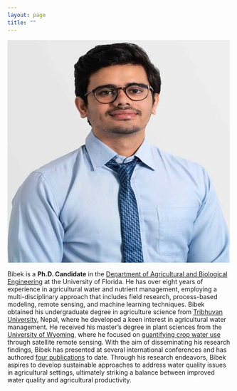 ```yaml
---
layout: page
title: ""
---
```

![Bibek](https://github.com/bibek365/bibek365.github.io/blob/8666c8631b7c336ee1b47ed6c795c0a622fdd16a/image1.jpeg)

Bibek is a **Ph.D. Candidate** in the [Department of Agricultural and Biological Engineering](https://abe.ufl.edu/) at the University of Florida.
He has over eight years of experience in agricultural water and nutrient management, employing a multi-disciplinary approach that includes field research, 
process-based modeling, remote sensing, and machine learning techniques. Bibek obtained his undergraduate degree in agriculture science from [Tribhuvan University](https://tu.edu.np/),
Nepal, where he developed a keen interest in agricultural water management. He received his master’s degree in plant sciences from the [University of Wyoming](https://www.uwyo.edu/),
where he focused on [quantifying crop water use](https://www.mdpi.com/2072-4292/13/9/1822) through satellite remote sensing. With the aim of 
disseminating his research findings, Bibek has presented at several international conferences and has authored [four publications](https://scholar.google.com/citations?user=k5Fv3cMAAAAJ&hl=en) 
to date. Through his research endeavors, Bibek aspires to develop sustainable approaches to address water quality issues in agricultural settings,
ultimately striking a balance between improved water quality and agricultural productivity.

